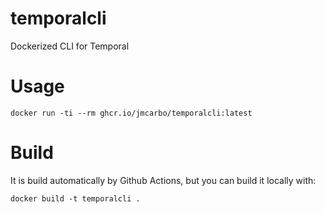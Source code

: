 # temporalcli

Dockerized CLI for Temporal

# Usage

```
docker run -ti --rm ghcr.io/jmcarbo/temporalcli:latest
```

# Build

It is build automatically by Github Actions, but you can build it locally with:

```
docker build -t temporalcli .
```


